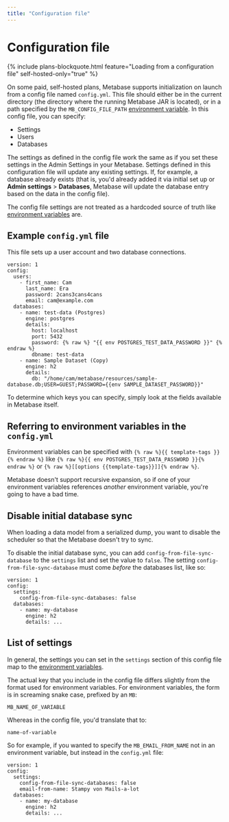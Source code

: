 ```yaml
---
title: "Configuration file"
---
```


# Configuration file

{% include plans-blockquote.html feature="Loading from a configuration file" self-hosted-only="true" %}

On some paid, self-hosted plans, Metabase supports initialization on launch from a config file named `config.yml`. This file should either be in the current directory (the directory where the running Metabase JAR is located), or in a path specified by the `MB_CONFIG_FILE_PATH` [environment variable](./environment-variables.md). In this config file, you can specify:

- Settings
- Users
- Databases

The settings as defined in the config file work the same as if you set these settings in the Admin Settings in your Metabase. Settings defined in this configuration file will update any existing settings. If, for example, a database already exists (that is, you'd already added it via initial set up or **Admin settings** > **Databases**, Metabase will update the database entry based on the data in the config file). 

The config file settings are not treated as a hardcoded source of truth like [environment variables](./environment-variables.md) are.

## Example `config.yml` file

This file sets up a user account and two database connections.

```
version: 1
config:
  users:
    - first_name: Cam
      last_name: Era
      password: 2cans3cans4cans
      email: cam@example.com
  databases:
    - name: test-data (Postgres)
      engine: postgres
      details:
        host: localhost
        port: 5432
        password: {% raw %} "{{ env POSTGRES_TEST_DATA_PASSWORD }}" {% endraw %}
        dbname: test-data
    - name: Sample Dataset (Copy)
      engine: h2
      details:
        db: "/home/cam/metabase/resources/sample-database.db;USER=GUEST;PASSWORD={{env SAMPLE_DATASET_PASSWORD}}"
```

To determine which keys you can specify, simply look at the fields available in Metabase itself.

## Referring to environment variables in the `config.yml`

Environment variables can be specified with `{% raw %}{{ template-tags }}{% endraw %}` like `{% raw %}{{ env POSTGRES_TEST_DATA_PASSWORD }}{% endraw %}` or `{% raw %}[[options {{template-tags}}]]{% endraw %}`.

Metabase doesn't support recursive expansion, so if one of your environment variables references _another_ environment variable, you're going to have a bad time.

## Disable initial database sync

When loading a data model from a serialized dump, you want to disable the scheduler so that the Metabase doesn't try to sync.

To disable the initial database sync, you can add `config-from-file-sync-database` to the `settings` list and set the value to `false`. The setting `config-from-file-sync-database` must come _before_ the databases list, like so:

```
version: 1
config:
  settings:
    config-from-file-sync-databases: false
  databases:
    - name: my-database
      engine: h2
      details: ...
```

## List of settings

In general, the settings you can set in the `settings` section of this config file map to the [environment variables](./environment-variables.md).

The actual key that you include in the config file differs slightly from the format used for environment variables. For environment variables, the form is in screaming snake case, prefixed by an `MB`:

```
MB_NAME_OF_VARIABLE
```

Whereas in the config file, you'd translate that to:

```
name-of-variable
```

So for example, if you wanted to specify the `MB_EMAIL_FROM_NAME` not in an environment variable, but instead in the `config.yml` file:

```
version: 1
config:
  settings:
    config-from-file-sync-databases: false
    email-from-name: Stampy von Mails-a-lot
  databases:
    - name: my-database
      engine: h2
      details: ...
```

 
